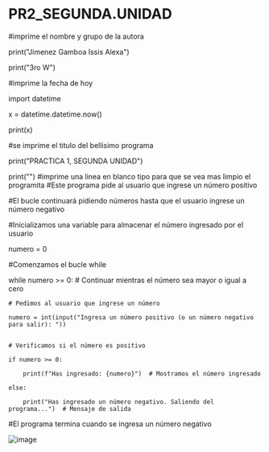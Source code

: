 # PR2_SEGUNDA.UNIDAD
#imprime el nombre y grupo de la autora

print("Jimenez Gamboa Issis Alexa")

print("3ro W")

#imprime la fecha de hoy

import datetime

x = datetime.datetime.now()

print(x)

#se imprime el titulo del bellisimo programa

print("PRACTICA 1, SEGUNDA UNIDAD")

print("") #imprime una linea en blanco tipo para que se vea mas limpio el programita
#Este programa pide al usuario que ingrese un número positivo

#El bucle continuará pidiendo números hasta que el usuario ingrese un número negativo


#Inicializamos una variable para almacenar el número ingresado por el usuario

numero = 0

#Comenzamos el bucle while

while numero >= 0:  # Continuar mientras el número sea mayor o igual a cero

    # Pedimos al usuario que ingrese un número
    
    numero = int(input("Ingresa un número positivo (o un número negativo para salir): "))
    
    
    # Verificamos si el número es positivo
    
    if numero >= 0:
    
        print(f"Has ingresado: {numero}")  # Mostramos el número ingresado
        
    else:
    
        print("Has ingresado un número negativo. Saliendo del programa...")  # Mensaje de salida
        

#El programa termina cuando se ingresa un número negativo

![image](https://github.com/user-attachments/assets/b72bb818-a1af-4410-b2e4-2e8ca586dbd2)
